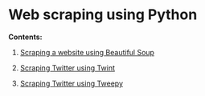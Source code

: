 # Web scraping using Python

**Contents:**

1. [Scraping a website using Beautiful Soup](https://github.com/SaikatPhys/Python-Web-Scraping/blob/main/Web-scraping.ipynb)

2. [Scraping Twitter using Twint](https://github.com/SaikatPhys/Python-Web-Scraping/blob/main/twitter-scraping-using-twint.ipynb)

3. [Scraping Twitter using Tweepy](https://github.com/SaikatPhys/Python-Web-Scraping/blob/main/twitter-scraping-with-tweepy.ipynb)


